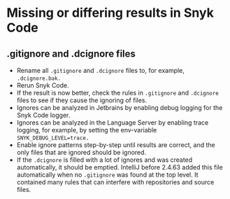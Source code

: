 # Missing or differing results in Snyk Code

## .gitignore and .dcignore files <a href="#gitignore-and-.dcignore-files" id="gitignore-and-.dcignore-files"></a>

* Rename all `.gitignore` and `.dcignore` files to, for example, `.dcignore.bak.`
* Rerun Snyk Code.
* If the result is now better, check the rules in `.gitignore` and `.dcignore` files to see if they cause the ignoring of files.
* Ignores can be analyzed in Jetbrains by enabling debug logging for the Snyk Code logger.
* Ignores can be analyzed in the Language Server by enabling trace logging, for example, by setting the env-variable `SNYK_DEBUG_LEVEL=trace.`
* Enable ignore patterns step-by-step until results are correct, and the only files that are ignored should be ignored.
* If the `.dcignore` is filled with a lot of ignores and was created automatically, it should be emptied. IntelliJ before 2.4.63 added this file automatically when no `.gitignore` was found at the top level. It contained many rules that can interfere with repositories and source files.
